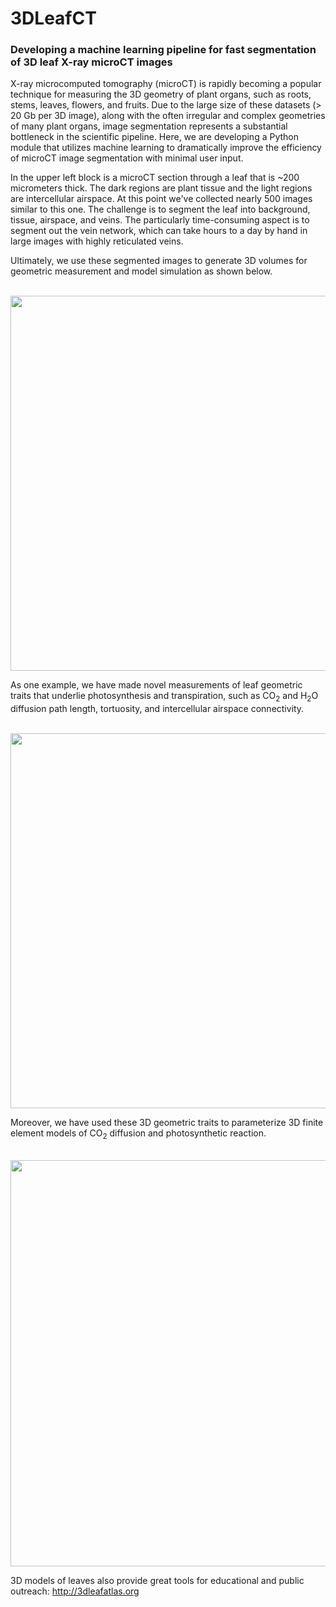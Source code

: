 # 3DLeafCT
### Developing a machine learning pipeline for fast segmentation of 3D leaf X-ray microCT images

X-ray microcomputed tomography (microCT) is rapidly becoming a popular technique for measuring the 3D geometry of plant organs, such as roots, stems, leaves, flowers, and fruits. Due to the large size of these datasets (> 20 Gb per 3D image), along with the often irregular and complex geometries of many plant organs, image segmentation represents a substantial bottleneck in the scientific pipeline. Here, we are developing a Python module that utilizes machine learning to dramatically improve the efficiency of microCT image segmentation with minimal user input.

In the upper left block is a microCT section through a leaf that is ~200 micrometers thick. The dark regions are plant tissue and the light regions are intercellular airspace. At this point we've collected nearly 500 images similar to this one. The challenge is to segment the leaf into background, tissue, airspace, and veins. The particularly time-consuming aspect is to segment out the vein network, which can take hours to a day by hand in large images with highly reticulated veins. 

Ultimately, we use these segmented images to generate 3D volumes for geometric measurement and model simulation as shown below.

<br><a href="url"><img src="https://github.com/masonearles/3DLeafCT/blob/master/imgs_readme/Nymphaea_Peelback_Panel.jpg" width = 600></a></br>

As one example, we have made novel measurements of leaf geometric traits that underlie photosynthesis and transpiration, such as CO<sub>2</sub> and H<sub>2</sub>O diffusion path length, tortuosity, and intercellular airspace connectivity.

<br><a href="url"><img src="https://github.com/masonearles/3DLeafCT/blob/master/imgs_readme/3DRendering_Tortuosity.jpg" width = 600></a></br>

Moreover, we have used these 3D geometric traits to parameterize 3D finite element models of CO<sub>2</sub> diffusion and photosynthetic reaction.<br>

<br><a href="url"><img src="https://github.com/masonearles/3DLeafCT/blob/master/imgs_readme/CO2_Diffusion_Reaction.png" width = 650></a></br>

3D models of leaves also provide great tools for educational and public outreach: http://3dleafatlas.org

